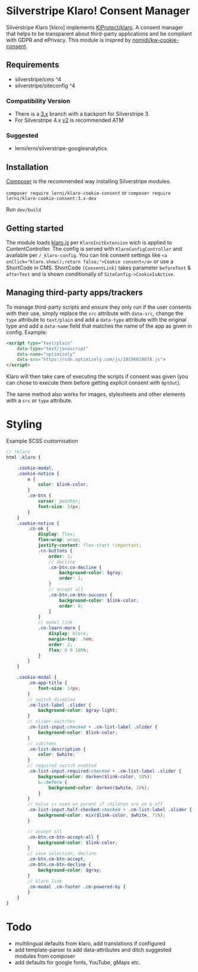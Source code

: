 # Silverstripe Klaro! Consent Manager
Silverstripe Klaro [klɛro] implements [KIProtect/klaro](https://github.com/KIProtect/klaro). A consent manager that helps to be transparent about third-party applications and be compliant with GDPR and ePrivacy. This module is inspred by [nomidi/kw-cookie-consent](https://github.com/nomidi/kw-cookie-consent).


## Requirements
- silverstripe/cms ^4
- silverstripe/siteconfig ^4
### Compatibility Version
- There is a [3.x](https://github.com/lerni/klaro-cookie-consent/tree/3.x) branch with a backport for Silverstripe 3.
- For Silverstripe 4.x [v2](https://github.com/lerni/klaro-cookie-consent/tree/v2) is recommended ATM
### Suggested
- lerni/erni/silverstripe-googleanalytics


## Installation
[Composer](https://getcomposer.org/) is the recommended way installing Silverstripe modules.

`composer require lerni/klaro-cookie-consent`
or
`composer require lerni/klaro-cookie-consent:3.x-dev`

Run `dev/build`

## Getting started
The module loads [klaro.js](https://klaro.kiprotect.com/klaro.js) per `KlaroInitExtension` wich is applied to ContentController. The config is served with `KlaroConfigController` and available per `/_klaro-config`. You can link consent settings like `<a onClick="klaro.show();return false;">Cookie consent</a>` or use a ShortCode in CMS. ShortCode `[ConsentLink]` takes parameter `beforeText` & `afterText` and is shown conditionally of `SiteConfig->CookieIsActive`.


## Managing third-party apps/trackers
To manage third-party scripts and ensure they only run if the user consents with their use, simply replace the `src` attribute with `data-src`, change the `type` attribute to `text/plain` and add a `data-type` attribute with the original type and add a `data-name` field that matches the name of the app as given in config. Example:
```html
<script type="text/plain"
    data-type="text/javascript"
    data-name="optimizely"
    data-src="https://cdn.optimizely.com/js/10196010078.js">
</script>
```
Klaro will then take care of executing the scripts if consent was given (you can chose to execute them before getting explicit consent with `OptOut`).

The same method also works for images, stylesheets and other elements with a `src` or `type` attribute.

# Styling
Example SCSS customisation
```scss
// !klaro
html .klaro {

    .cookie-modal,
    .cookie-notice {
        a {
            color: $link-color;
        }
        .cm-btn {
            cursor: pointer;
            font-size: 14px;
        }
    }
    .cookie-notice {
        .cn-ok {
            display: flex;
            flex-wrap: wrap;
            justify-content: flex-start !important;
            .cn-buttons {
                order: 1;
                // decline
                .cm-btn.cn-decline {
                    background-color: $gray;
                    order: 1;
                }
                // accept all
                .cm-btn.cm-btn-success {
                    background-color: $link-color;
                    order: 0;
                }
            }
            // modal link
            .cn-learn-more {
                display: block;
                margin-top: .6em;
                order: 2;
                flex: 0 0 100%;
            }
        }
    }

    .cookie-modal {
        .cm-app-title {
            font-size: 14px;
        }
        // switch disabled
        .cm-list-label .slider {
            background-color: $gray-light;
        }
        // slider-switches
        .cm-list-input:checked + .cm-list-label .slider {
            background-color: $link-color;
        }
        // subitems
        .cm-list-description {
            color: $white;
        }
        // required switch enabled
        .cm-list-input.required:checked + .cm-list-label .slider {
            background-color: darken($link-color, 10%);
            &::before {
                background-color: darken($white, 16%);
            }
        }
        // halve is used on parent if children are on & off
        .cm-list-input.half-checked:checked + .cm-list-label .slider {
            background-color: mix($link-color, $white, 71%);
        }

        // accept all
        .cm-btn.cm-btn-accept-all {
            background-color: $link-color;
        }
        // save selection, decline
        .cm-btn.cm-btn-accept,
        .cm-btn.cm-btn-decline {
            background-color: $gray;
        }
        // klaro link
        .cm-modal .cm-footer .cm-powered-by {
        }
    }
}
```

# Todo
- multilingual defaults from klaro, add translations if configured
- add template-parser to add data-attributes and ditch suggested modules from composer
- add defaults for google fonts, YouTube, gMaps etc.
